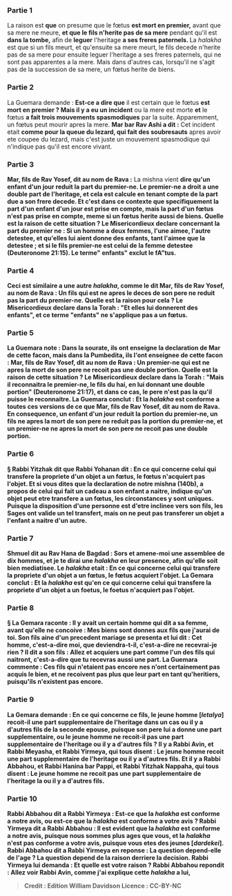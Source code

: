 
### Partie 1
La raison est <b>que</b> on presume que le fœtus <b>est mort en premier,</b> avant que sa mere ne meure, <b>et que le fils n'herite pas de sa mere</b> pendant qu'il est <b>dans la tombe,</b> afin de <b>leguer</b> l'heritage <b>a ses freres paternels. </b> La <i>halakha</i> est que si un fils meurt, et qu'ensuite sa mere meurt, le fils decede n'herite pas de sa mere pour ensuite leguer l'heritage a ses freres paternels, qui ne sont pas apparentes a la mere. Mais dans d'autres cas, lorsqu'il ne s'agit pas de la succession de sa mere, un fœtus herite de biens.

### Partie 2
La Guemara demande : <b>Est-ce a dire que</b> il est certain que le fœtus <b>est mort en premier ? Mais il y a eu un incident</b> ou la mere est morte <b>et</b> le fœtus <b>a fait trois mouvements spasmodiques</b> par la suite. Apparemment, un fœtus peut mourir apres la mere. <b>Mar bar Rav Ashi a dit :</b> Cet incident etait <b>comme pour la queue du lezard, qui fait des soubresauts</b> apres avoir ete coupee du lezard, mais c'est juste un mouvement spasmodique qui n'indique pas qu'il est encore vivant.

### Partie 3
<b>Mar, fils de Rav Yosef, dit au nom de Rava :</b> La mishna vient <b>dire qu'un enfant d'un jour <b>reduit la part du premier-ne.</b> Le premier-ne a droit a une double part de l'heritage, et cela est calcule en tenant compte de la part due a son frere decede. <b>Et</b> c'est dans ce contexte que <b>specifiquement</b> la part d'un <b>enfant d'un jour</b> est prise en compte, <b>mais</b> la part d'un <b>fœtus n'est pas</b> prise en compte, meme si un fœtus herite aussi de biens. <b>Quelle est la raison</b> de cette situation ? <b>Le Misericordieux declare</b> concernant la part du premier ne : <b>Si un homme a deux femmes, l'une aimee, l'autre detestee, <b>et qu'elles lui aient donne des enfants,</b> tant l'aimee que la detestee ; et si le fils premier-ne est celui de la femme detestee</b> (Deuteronome 21:15). Le terme" enfants" exclut le fA"tus.

### Partie 4
Ceci est similaire a une autre <i>halakha</i>, <b>comme le dit Mar, fils de Rav Yosef, au nom de Rava : Un fils qui est ne apres le deces de son pere ne reduit pas la part du premier-ne. Quelle est la raison</b> pour cela ? <b>Le Misericordieux</b> declare dans la Torah : <b>"Et elles lui donnerent des enfants", et ce</b> terme "enfants" <b>ne s'applique pas</b> a un fœtus.

### Partie 5
La Guemara note : <b>Dans la sourate, ils ont enseigne</b> la declaration de Mar <b>de cette facon</b>, mais <b>dans la Pumbedita, ils l'ont enseignee</b> de <b>cette</b> facon : <b>Mar, fils de Rav Yosef, dit au nom de Rava : Un premier-ne qui est ne apres la mort de son pere ne recoit pas une double</b> portion. <b>Quelle est la raison</b> de cette situation ? <b>Le Misericordieux declare</b> dans la Torah : "Mais <b>il reconnaitra</b> le premier-ne, le fils du hai, en lui donnant une double portion" (Deuteronome 21:17), <b>et</b> dans ce cas, le pere <b>n'est pas</b> la <b>qu'il puisse <b>le reconnaitre</b>. La Guemara conclut : <b>Et la <i>halakha</i> est conforme a toutes ces versions</b> de ce <b>que Mar, fils de Rav Yosef, dit au nom de Rava.</b> En consequence, un enfant d'un jour reduit la portion du premier-ne, un fils ne apres la mort de son pere ne reduit pas la portion du premier-ne, et un premier-ne ne apres la mort de son pere ne recoit pas une double portion.

### Partie 6
§ <b>Rabbi Yitzhak dit</b> que <b>Rabbi Yohanan dit :</b> En ce qui concerne <b>celui qui transfere la propriete</b> d'un objet <b>a un fœtus,</b> le fœtus <b>n'acquiert pas</b> l'objet. <b>Et si vous dites</b> que la declaration de <b>notre mishna</b> (140b), a propos de celui qui fait un cadeau a son enfant a naitre, indique qu'un objet peut etre transfere a un fœtus, les circonstances y sont uniques. <b>Puisque la disposition d'une personne</b> est d'etre <b>inclinee vers son fils,</b> les Sages ont valide un tel transfert, mais on ne peut pas transferer un objet a l'enfant a naitre d'un autre.

### Partie 7
<b>Shmuel dit au Rav Hana de Bagdad : Sors</b> et <b>amene-moi une assemblee de dix</b> hommes, <b>et je te dirai</b> une <i>halakha</i> <b>en leur presence,</b> afin qu'elle soit bien mediatisee. Le <i>halakha</i> etait : En ce qui concerne <b>celui qui transfere la propriete</b> d'un objet <b>a un fœtus,</b> le fœtus <b>acquiert</b> l'objet. La Gemara conclut : <b>Et la <i>halakha</i></b> est qu'en ce qui concerne <b>celui qui transfere la propriete</b> d'un objet <b>a un foetus,</b> le foetus <b>n'acquiert pas</b> l'objet.

### Partie 8
§ La Gemara raconte : Il y avait <b>un certain</b> homme <b>qui dit a sa femme,</b> avant qu'elle ne concoive : <b>Mes biens</b> sont donnes <b>aux fils que j'aurai de toi. Son fils aine</b> d'un precedent mariage <b>se presenta</b> et lui <b>dit : Cet homme,</b> c'est-a-dire moi, <b>que deviendra-t-il,</b> c'est-a-dire ne recevrai-je rien ? <b>Il dit a</b> son fils : <b>Allez</b> et <b>acquiers</b> une part <b>comme l'un des fils</b> qui naitront, c'est-a-dire que tu recevras aussi une part. La Guemara commente : <b>Ces</b> fils qui n'etaient pas encore nes <b>n'ont certainement pas acquis</b> le bien, et ne recoivent pas plus que leur part en tant qu'heritiers, <b>puisqu'ils n'existent pas encore</b>.

### Partie 9
La Gemara demande : En ce qui concerne <b>ce fils</b>, <b>le jeune homme [<i>letalya</i>]</b> recoit-il une <b>part supplementaire</b> de l'heritage dans un cas <b>ou</b> il y a d'autres <b>fils</b> de la seconde epouse, puisque son pere lui a donne une part supplementaire, <b>ou le jeune homme ne</b> recoit-il pas une <b>part supplementaire</b> de l'heritage <b>ou</b> il y a d'autres <b>fils ? </b> Il y a <b>Rabbi Avin, et Rabbi Meyasha, et Rabbi Yirmeya, qui</b> tous <b>disent : Le jeune homme recoit</b> une <b>part supplementaire</b> de l'heritage <b>ou</b> il y a d'autres <b>fils.</b> Et il y a <b>Rabbi Abbahou, et Rabbi Hanina bar Pappi, et Rabbi Yitzhak Nappaha, qui</b> tous <b>disent : Le jeune homme ne</b> recoit pas une <b>part supplementaire</b> de l'heritage <b>la ou</b> il y a d'autres <b>fils.</b>

### Partie 10
<b>Rabbi Abbahou dit a Rabbi Yirmeya :</b> Est-ce que <b>la <i>halakha</i> est conforme a notre</b> avis, <b>ou</b> est-ce que <b>la <i>halakha</i> est conforme a votre</b> avis ? Rabbi Yirmeya <b>dit a</b> Rabbi Abbahou : Il est <b>evident que la <i>halakha</i></b> est <b>conforme a notre</b> avis, <b>puisque nous sommes plus ages que vous, et la <i>halakha</i></b> n'est <b>pas conforme a votre</b> avis, <b>puisque vous etes des jeunes [<i>dardekei</i>]. </b> Rabbi Abbahou <b>dit a</b> Rabbi Yirmeya en reponse : <b>La question depend-elle de l'age ? La question depend de la raison</b> derriere la decision. Rabbi Yirmeya lui demanda : <b>Et quelle est</b> votre <b>raison ?</b> Rabbi Abbahou repondit : <b>Allez voir Rabbi Avin, comme j'ai explique</b> cette <i>halakha</i> <b>a lui,</b>

>Credit : Edition William Davidson
>Licence : CC-BY-NC